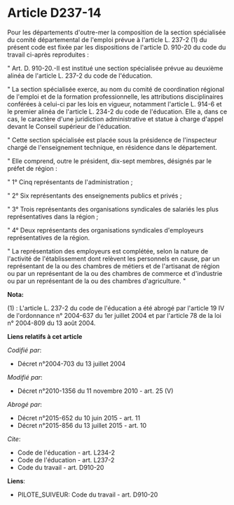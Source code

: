 # Article D237-14

Pour les départements d'outre-mer la composition de la section spécialisée du comité départemental de l'emploi prévue à
l'article L. 237-2 (1) du présent code est fixée par les dispositions de l'article D. 910-20 du code du travail ci-après
reproduites : 

" Art. D. 910-20.-Il est institué une section spécialisée prévue au deuxième alinéa de l'article L. 237-2 du code de
l'éducation. 

" La section spécialisée exerce, au nom du comité de coordination régional de l'emploi et de la formation professionnelle,
les attributions disciplinaires conférées à celui-ci par les lois en vigueur, notamment l'article L. 914-6 et le premier
alinéa de l'article L. 234-2 du code de l'éducation. Elle a, dans ce cas, le caractère d'une juridiction administrative et
statue à charge d'appel devant le Conseil supérieur de l'éducation. 

" Cette section spécialisée est placée sous la présidence de l'inspecteur chargé de l'enseignement technique, en résidence
dans le département. 

" Elle comprend, outre le président, dix-sept membres, désignés par le préfet de région : 

" 1° Cinq représentants de l'administration ; 

" 2° Six représentants des enseignements publics et privés ; 

" 3° Trois représentants des organisations syndicales de salariés les plus représentatives dans la région ; 

" 4° Deux représentants des organisations syndicales d'employeurs représentatives de la région. 

" La représentation des employeurs est complétée, selon la nature de l'activité de l'établissement dont relèvent les
personnels en cause, par un représentant de la ou des chambres de métiers et de l'artisanat de région ou par un représentant
de la ou des chambres de commerce et d'industrie ou par un représentant de la ou des chambres d'agriculture. "

**Nota:**

(1) : L'article L. 237-2 du code de l'éducation a été abrogé par l'article 19 IV de l'ordonnance n° 2004-637 du 1er juillet
2004 et par l'article 78 de la loi n° 2004-809 du 13 août 2004.

**Liens relatifs à cet article**

_Codifié par_:

  - Décret n°2004-703 du 13 juillet 2004

_Modifié par_:

  - Décret n°2010-1356 du 11 novembre 2010 - art. 25 (V)

_Abrogé par_:

  - Décret n°2015-652 du 10 juin 2015 - art. 11
  - Décret n°2015-856 du 13 juillet 2015 - art. 10

_Cite_:

  - Code de l'éducation - art. L234-2
  - Code de l'éducation - art. L237-2
  - Code du travail - art. D910-20

**Liens**:

  - PILOTE_SUIVEUR: Code du travail - art. D910-20

